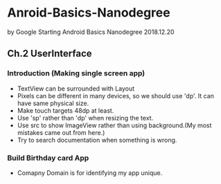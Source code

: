 # Anroid-Basics-Nanodegree
by Google
Starting Android Basics Nanodegree 2018.12.20

## Ch.2 UserInterface
### Introduction (Making single screen app)

+ TextView can be surrounded with Layout
+ Pixels can be different in many devices, so we should use 'dp'. It can have same physical size.
+ Make touch targets 48dp at least.
+ Use 'sp' rather than 'dp' when resizing the text. 
+ Use src to show ImageView rather than using background.(My most mistakes came out from here.)
+ Try to search documentation when something is wrong.

### Build Birthday card App

+ Comapny Domain is for identifying my app unique.

